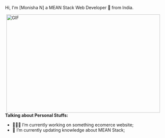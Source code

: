 


Hi, I'm [Monisha N] a  MEAN Stack Web Developer 🚀 from India.

  <img align="right" alt="GIF" src="https://github.com/Monisha1201/monishaN/blob/main/meanstack.gif" width="500" height="320" />
  
**Talking about Personal Stuffs:**

- 👨🏽‍💻 I’m currently working on something ecomerce website;
- 🌱 I’m currently updating knowledge about MEAN Stack; 

